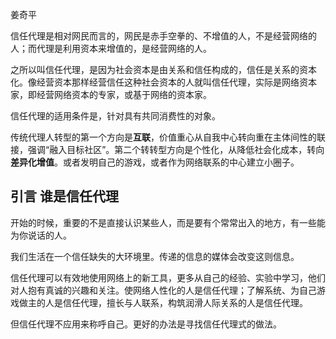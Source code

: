 姜奇平

信任代理是相对网民而言的，网民是赤手空拳的、不增值的人，不是经营网络的人；而代理是利用资本来增值的，是经营网络的人。

之所以叫信任代理，是因为社会资本是由关系和信任构成的，信任是关系的资本化。像经营资本那样经营信任这种社会资本的人就叫信任代理，实际是网络资本家，即经营网络资本的专家，或基于网络的资本家。

信任代理的适用条件是，针对具有共同消费性的对象。

传统代理人转型的第一个方向是**互联**，价值重心从自我中心转向重在主体间性的联接，强调“融入目标社区”。第二个转转型方向是个性化，从降低社会化成本，转向**差异化增值**。或者发明自己的游戏，或者作为网络联系的中心建立小圈子。

## 引言 谁是信任代理

开始的时候，重要的不是直接认识某些人，而是要有个常常出入的地方，有一些能为你说话的人。

我们生活在一个信任缺失的大环境里。传递的信息的媒体会改变这则信息。

信任代理可以有效地使用网络上的新工具，更多从自己的经验、实验中学习，他们对人抱有真诚的兴趣和关注。使网络人性化的人是信任代理；了解系统、为自己游戏做主的人是信任代理，擅长与人联系，构筑润滑人际关系的人是信任代理。

但信任代理不应用来称呼自己。更好的办法是寻找信任代理式的做法。
